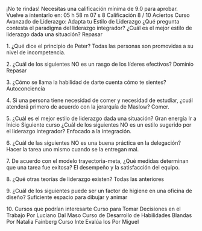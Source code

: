 ¡No te rindas!
Necesitas una calificación mínima de 
9\.0 para aprobar.
Vuelve a intentarlo en:
05 h 58 m 07 s
8
Calificación
8 / 10
Aciertos
Curso Avanzado de Liderazgo: Adapta tu Estilo de Liderazgo
¿Qué pregunta contesta el paradigma del liderazgo integrador?
¿Cuál es el mejor estilo de liderazgo dada una situación?
Repasar

1\.
¿Qué dice el principio de Peter?
Todas las personas son promovidas a su nivel de incompetencia.

2\.
¿Cuál de los siguientes NO es un rasgo de los líderes efectivos?
Dominio
Repasar

3\.
¿Cómo se llama la habilidad de darte cuenta cómo te sientes?
Autoconciencia

4\.
Si una persona tiene necesidad de comer y necesidad de estudiar, ¿cuál atenderá primero de
acuerdo con la jerarquía de Maslow?
Comer.

5\.
¿Cuál es el mejor estilo de liderazgo dada una situación?
Gran energía
Ir a Inicio
Siguiente curso
¿Cuál de los siguientes NO es un estilo sugerido por el liderazgo integrador?
Enfocado a la integración.

6\.
¿Cuál de las siguientes NO es una buena práctica en la delegación?
Hacer la tarea uno mismo cuando se la entregan mal.

7\.
De acuerdo con el modelo trayectoria\-meta, ¿Qué medidas determinan que una tarea fue exitosa?
El desempeño y la satisfacción del equipo.

8\.
¿Qué otras teorías de liderazgo existen?
Todas las anteriores

9\.
¿Cuál de los siguientes puede ser un factor de higiene en una oficina de diseño?
Suficiente espacio para dibujar y animar

10\.
Cursos que podrían interesarte
Curso para Tomar Decisiones en
el Trabajo
Por Luciano Dal Maso
Curso de Desarrollo de
Habilidades Blandas
Por Natalia Fainberg
Curso Inte
Evalúa los
Por Miguel

